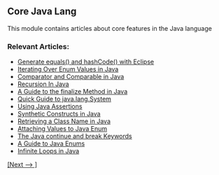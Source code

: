 ## Core Java Lang

This module contains articles about core features in the Java language

### Relevant Articles: 
- [Generate equals() and hashCode() with Eclipse](https://www.baeldung.com/java-eclipse-equals-and-hashcode)
- [Iterating Over Enum Values in Java](https://www.baeldung.com/java-enum-iteration)
- [Comparator and Comparable in Java](https://www.baeldung.com/java-comparator-comparable)
- [Recursion In Java](https://www.baeldung.com/java-recursion)
- [A Guide to the finalize Method in Java](https://www.baeldung.com/java-finalize)
- [Quick Guide to java.lang.System](https://www.baeldung.com/java-lang-system)
- [Using Java Assertions](https://www.baeldung.com/java-assert)
- [Synthetic Constructs in Java](https://www.baeldung.com/java-synthetic)
- [Retrieving a Class Name in Java](https://www.baeldung.com/java-class-name)
- [Attaching Values to Java Enum](https://www.baeldung.com/java-enum-values)
- [The Java continue and break Keywords](https://www.baeldung.com/java-continue-and-break)
- [A Guide to Java Enums](https://www.baeldung.com/a-guide-to-java-enums)
- [Infinite Loops in Java](https://www.baeldung.com/infinite-loops-java)

[[Next --> ]](/core-java-modules/core-java-lang-2)
